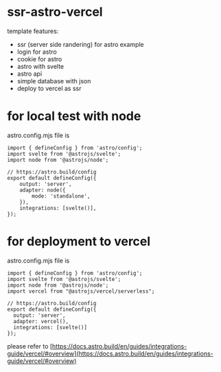 # ssr-astro-vercel

template features:

* ssr (server side randering) for astro example
* login for astro
* cookie for astro
* astro with svelte
* astro api
* simple database with json
* deploy to vercel as ssr

# for local test with node

astro.config.mjs file is

```
import { defineConfig } from 'astro/config';
import svelte from '@astrojs/svelte';
import node from '@astrojs/node';

// https://astro.build/config
export default defineConfig({
	output: 'server',
	adapter: node({
		mode: 'standalone',
	}),
	integrations: [svelte()],
});
```

# for deployment to vercel

astro.config.mjs file is

```
import { defineConfig } from 'astro/config';
import svelte from '@astrojs/svelte';
import node from '@astrojs/node';
import vercel from "@astrojs/vercel/serverless";

// https://astro.build/config
export default defineConfig({
  output: 'server',
  adapter: vercel(),
  integrations: [svelte()]
});
```

please refer to [https://docs.astro.build/en/guides/integrations-guide/vercel/#overview](https://docs.astro.build/en/guides/integrations-guide/vercel/#overview)
